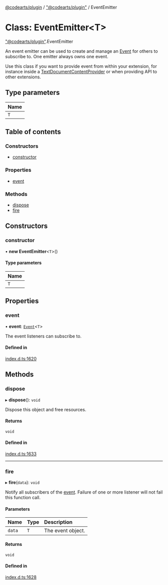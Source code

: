 [@codearts/plugin](../README.md) / ["@codearts/plugin"](../modules/_codearts_plugin_.md) / EventEmitter

# Class: EventEmitter<T\>

["@codearts/plugin"](../modules/_codearts_plugin_.md).EventEmitter

An event emitter can be used to create and manage an [Event](../interfaces/codearts_plugin_.Event.md) for others
to subscribe to. One emitter always owns one event.

Use this class if you want to provide event from within your extension, for instance
inside a [TextDocumentContentProvider](../interfaces/codearts_plugin_.TextDocumentContentProvider.md) or when providing
API to other extensions.

## Type parameters

| Name |
| :------ |
| `T` |

## Table of contents

### Constructors

- [constructor](codearts_plugin_.EventEmitter.md#constructor)

### Properties

- [event](codearts_plugin_.EventEmitter.md#event)

### Methods

- [dispose](codearts_plugin_.EventEmitter.md#dispose)
- [fire](codearts_plugin_.EventEmitter.md#fire)

## Constructors

### constructor

• **new EventEmitter**<`T`\>()

#### Type parameters

| Name |
| :------ |
| `T` |

## Properties

### event

• **event**: [`Event`](../interfaces/codearts_plugin_.Event.md)<`T`\>

The event listeners can subscribe to.

#### Defined in

[index.d.ts:1620](https://github.com/xyz-fish/cloudide-plugin-api/blob/9927cd6/index.d.ts#L1620)

## Methods

### dispose

▸ **dispose**(): `void`

Dispose this object and free resources.

#### Returns

`void`

#### Defined in

[index.d.ts:1633](https://github.com/xyz-fish/cloudide-plugin-api/blob/9927cd6/index.d.ts#L1633)

___

### fire

▸ **fire**(`data`): `void`

Notify all subscribers of the [event](codearts_plugin_.EventEmitter.md#event). Failure
of one or more listener will not fail this function call.

#### Parameters

| Name | Type | Description |
| :------ | :------ | :------ |
| `data` | `T` | The event object. |

#### Returns

`void`

#### Defined in

[index.d.ts:1628](https://github.com/xyz-fish/cloudide-plugin-api/blob/9927cd6/index.d.ts#L1628)
